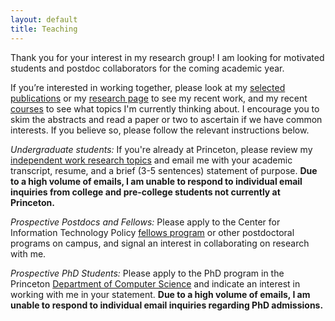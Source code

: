 ```yaml
---
layout: default
title: Teaching
---
```

Thank you for your interest in my research group! I am looking for motivated students and postdoc collaborators for the coming academic year.

If you’re interested in working together, please look at my [selected publications](/) or my [research page](/projects) to see my recent work, and my recent [courses](/teaching) to see what topics I'm currently thinking about.
I encourage you to skim the abstracts and read a paper or two to ascertain if we have common interests. If you believe so, please follow the relevant instructions below.

*Undergraduate students:*
If you're already at Princeton, please review my [independent work research topics](https://www.cs.princeton.edu/ugrad/independent-work/undergraduate-research-topics#Liu) and email me with your academic transcript, resume, and a brief (3-5 sentences) statement of purpose.
**Due to a high volume of emails, I am unable to respond to individual email inquiries from college and pre-college students not currently at Princeton.**

*Prospective Postdocs and Fellows:* 
Please apply to the Center for Information Technology Policy [fellows program](https://citp.princeton.edu/about/hiring/) or other postdoctoral programs on campus, and signal an interest in collaborating on research with me.

*Prospective PhD Students:* 
Please apply to the PhD program in the Princeton [Department of Computer Science](https://www.cs.princeton.edu/grad) and indicate an interest in working with me in your statement. **Due to a high volume of emails, I am unable to respond to individual email inquiries regarding PhD admissions.**
